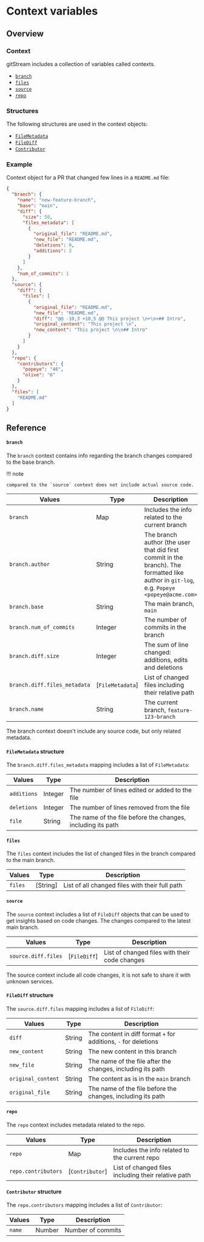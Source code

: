 # Context variables

## Overview

### Context

gitStream includes a collection of variables called contexts. 

- [`branch`](#branch)
- [`files`](#files)
- [`source`](#source)
- [`repo`](#repo)

### Structures

The following structures are used in the context objects:

- [`FileMetadata`](#filemetadata-structure)
- [`FileDiff`](#filediff-structure)
- [`Contributor`](#contributor-structure)

### Example 

Context object for a PR that changed few lines in a `README.md` file:

```json
{
  "branch": {
    "name": "new-feature-branch",
    "base": "main",
    "diff": {
      "size": 50,
      "files_metadata": [
        {
          "original_file": "README.md",
          "new_file": "README.md",
          "deletions": 0,
          "additions": 2
        }
      ]
    },
    "num_of_commits": 1
  },
  "source": {
    "diff": {
      "files": [
        {
          "original_file": "README.md",
          "new_file": "README.md",
          "diff": "@@ -10,3 +10,5 @@ This project \n+\n+## Intro",
          "original_content": "This project \n",
          "new_content": "This project \n\n## Intro"
        }
      ]
    }
  },
  "repo": {
    "contributors": {
      "popeye": "46",
      "olive": "6"
    }
  },
  "files": [
    "README.md"
  ]
}
```

## Reference

#### `branch`

The `branch` context contains info regarding the branch changes compared to the base branch. 

!!! note  

    compared to the `source` context does not include actual source code.

| Values               | Type      | Description                                              |
|----------------------|-----------|--------------------------------------------------------- |
| `branch`             | Map       | Includes the info related to the current branch          |
| `branch.author`      | String    | The branch author (the user that did first commit in the branch). The formatted like author in `git-log`, e.g. `Popeye <popeye@acme.com>`        |
| `branch.base`        | String    | The main branch, `main`                 |
| `branch.num_of_commits` | Integer   | The number of commits in the branch |
| `branch.diff.size`   | Integer   | The sum of line changed: additions, edits and deletions   |
| `branch.diff.files_metadata`  | [`FileMetadata`]  | List of changed files including their relative path      |
| `branch.name`        | String    | The current branch, `feature-123-branch`                 |

The branch context doesn't include any source code, but only related metadata.

#### `FileMetadata` structure

The `branch.diff.files_metadata` mapping includes a list of `FileMetadata`:

| Values          | Type      | Description                                                     |
| ----------------|-----------|---------------------------------------------------------------- |
| `additions` | Integer   | The number of lines edited or added to the file  |
| `deletions` | Integer   | The number of lines removed from the file      |
| `file` | String    | The name of the file before the changes, including its path     |

#### `files`

The `files` context includes the list of changed files in the branch compared to the main branch.

| Values  | Type      | Description                                |
|---------|-----------|------------------------ |
| `files` | [String]  | List of all changed files with their full path |

#### `source`

The `source` context includes a list of `FileDiff` objects that can be used to get insights based on code changes. The changes compared to the latest main branch. 

| Values              | Type  | Description                                        |
|---------------------|-------|--------------------------------------------------- |
| `source.diff.files` | [`FileDiff`] | List of changed files with their code changes |

The source context include all code changes, it is not safe to share it with unknown services.

#### `FileDiff` structure

The `source.diff.files` mapping includes a list of `FileDiff`:

| Values          | Type      | Description                                          |
| ----------------|-----------|----------------------------------------------------- |
| `diff`          | String    | The content in diff format `+` for additions, `-` for deletions |
| `new_content`      | String    | The new content in this branch     |
| `new_file`      | String    | The name of the file after the changes, including its path |
| `original_content` | String    | The content as is in the `main` branch     |
| `original_file` | String    | The name of the file before the changes, including its path |

#### `repo`

The `repo` context includes metadata related to the repo.

| Values             | Type      | Description                                              |
|--------------------|-----------|-------------------------------------------------|
| `repo`             | Map       | Includes the info related to the current repo   |
| `repo.contributors`  | [`Contributor`]  | List of changed files including their relative path |

#### `Contributor` structure

The `repo.contributors` mapping includes a list of `Contributor`:

| Values          | Type      | Description                                         |
| ----------------|-----------|---------------------------------------------------- |
| `name` | Number    | Number of commits     |

